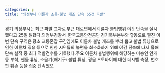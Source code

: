 ```yaml
---
categories: g
title: "의정부시 이륜자 소음·불법 개조 단속 65건 적발"
---
```

경기 의정부시는 최근 파발 교차로 부근 대로변에서 이륜차 불법행위 야간 단속을 실시했다고 25일 밝혔다.의정부경찰서, 한국교통안전공단 경기북부본부와 합동으로 펼친 이번 단속 구역은 평소 교통혼잡 구간임에도 이륜차 불법 개조를 뿌리 뽑고 불법 튜닝으로 인한 이륜차 굉음 등으로 인한 시민들의 불편을 최소화하기 위해 야간 단속에 나서 올해 단속 실적 중 최다 적발건수를 기록했다.주요 이륜차 불법행위에 해당하는 미승인 안개등 부착, 핸들 튜닝, 소음기(배기구) 불법 튜닝, 굉음 오토바이에 대한 데시벨 측정, 번호판 훼손 등을 집중 단속했으